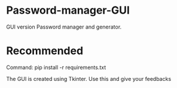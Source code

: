 # Password-manager-GUI
GUI version Password manager and generator.

# Recommended

Command:
pip install -r requirements.txt
     
The GUI is created using Tkinter. Use this and give your feedbacks      
